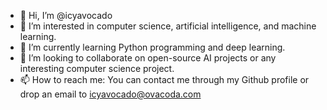 - 👋 Hi, I’m @icyavocado
- 👀 I’m interested in computer science, artificial intelligence, and machine learning.
- 🌱 I’m currently learning Python programming and deep learning.
- 💞️ I’m looking to collaborate on open-source AI projects or any interesting computer science project.
- 📫 How to reach me: You can contact me through my Github profile or drop an email to icyavocado@ovacoda.com

<!---
icyavocado/icyavocado is a ✨ special ✨ repository because its `README.md` (this file) appears on your GitHub profile.
You can click the Preview link to take a look at your changes.
--->
